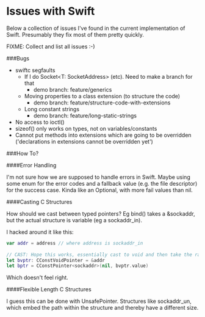Issues with Swift
=================

Below a collection of issues I've found in the current implementation of Swift.
Presumably they fix most of them pretty quickly.

FIXME: Collect and list all issues :-)

###Bugs

- swiftc segfaults
  - If I do Socket&lt;T: SocketAddress&gt; (etc). Need to make a branch for that
    - demo branch: feature/generics
  - Moving properties to a class extension (to structure the code)
    - demo branch: feature/structure-code-with-extensions
  - Long constant strings
    - demo branch: feature/long-static-strings
- No access to ioctl()
- sizeof() only works on types, not on variables/constants
- Cannot put methods into extensions which are going to be overridden 
  ('declarations in extensions cannot be overridden yet')

###How To?

####Error Handling

I'm not sure how we are supposed to handle errors in Swift. Maybe using some
enum for the error codes and a fallback value (e.g. the file descriptor) for
the success case. Kinda like an Optional, with more fail values than nil.

####Casting C Structures

How should we cast between typed pointers? Eg bind() takes a &sockaddr, but the
actual structure is variable (eg a sockaddr_in).

I hacked around it like this:
```swift
var addr = address // where address is sockaddr_in
    
// CAST: Hope this works, essentially cast to void and then take the rawptr
let bvptr: CConstVoidPointer = &addr
let bptr = CConstPointer<sockaddr>(nil, bvptr.value)
```
Which doesn't feel right.

####Flexible Length C Structures

I guess this can be done with UnsafePointer. Structures like sockaddr_un,
which embed the path within the structure and thereby have a different size.
